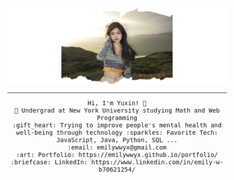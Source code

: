 <img src="top.jpg"/>
 <hr></hr>
<p align="center">
  <samp>
    Hi, I'm Yuxin! 👋 <br>
    💜 Undergrad at New York University studying Math and Web Programming  <br>
    :gift_heart: Trying to improve people's mental health and well-being through technology
    :sparkles: Favorite Tech: JavaScript, Java, Python, SQL ... <br>
    :email:	emilywwyx@gmail.com <br>
    :art: Portfolio: https://emilywwyx.github.io/portfolio/ <br>
  :briefcase: LinkedIn: https://www.linkedin.com/in/emily-w-b70621254/ <br>

  </samp>
</p>
